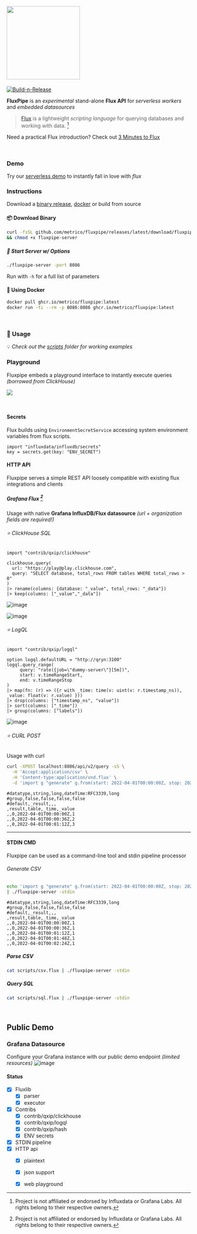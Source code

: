 # <img src="https://user-images.githubusercontent.com/1423657/226455050-0db3e605-c18b-4d60-9144-0de34d8a689f.png" width=200 />


[![Build-n-Release](https://github.com/metrico/fluXpipe/actions/workflows/go.yml/badge.svg)](https://github.com/metrico/fluXpipe/actions/workflows/go.yml)

**FluxPipe** is an *experimental* stand-alone **Flux API** for *serverless workers* and *embedded datasources*

> [Flux](https://github.com/influxdata/flux) is a lightweight *scripting language* for querying databases and working with data. [^1]

Need a practical Flux introduction? Check out [3 Minutes to Flux](flux.md)

<br>

### Demo
Try our [serverless demo](https://fluxpipe.fly.dev/) to instantly fall in love with *flux*


### Instructions
Download a [binary release](https://github.com/metrico/fluxpipe/releases/), [docker](https://github.com/metrico/fluXpipe/pkgs/container/fluxpipe) or build from source

#### 📦 Download Binary
```bash
curl -fsSL github.com/metrico/fluxpipe/releases/latest/download/fluxpipe-server -O \
&& chmod +x fluxpipe-server
```
##### 🔌 Start Server w/ Options
```bash
./fluxpipe-server -port 8086
```
Run with `-h` for a full list of parameters

#### 🐋 Using Docker
```bash
docker pull ghcr.io/metrico/fluxpipe:latest
docker run -ti --rm -p 8086:8086 ghcr.io/metrico/fluxpipe:latest
```

<br>

### 🐛 Usage

💡 _Check out the [scripts](scripts) folder for working examples_

### Playground
Fluxpipe embeds a playground interface to instantly execute queries _(borrowed from ClickHouse)_

<a href="https://fluxpipe.fly.dev"><img src="https://user-images.githubusercontent.com/1423657/227775239-83ce6e5d-ab44-445a-8461-429010291d7d.png"></a>

<br>

#### Secrets
Flux builds using `EnvironmentSecretService` accessing system environment variables from flux scripts.
```
import "influxdata/influxdb/secrets"
key = secrets.get(key: "ENV_SECRET")
```

#### HTTP API
Fluxpipe serves a simple REST API loosely compatible with existing flux integrations and clients

##### Grafana Flux [^1]
Usage with native **Grafana InfluxDB/Flux datasource** _(url + organization fields are required!)_

###### ⭐ ClickHouse SQL
```
import "contrib/qxip/clickhouse"

clickhouse.query(
  url: "https://play@play.clickhouse.com",
  query: "SELECT database, total_rows FROM tables WHERE total_rows > 0"
)
|> rename(columns: {database: "_value", total_rows: "_data"})
|> keep(columns: ["_value","_data"])
```
![image](https://user-images.githubusercontent.com/1423657/162625425-15a92f34-562b-4e27-8832-7bc33a90b185.png)

![image](https://user-images.githubusercontent.com/1423657/162428332-77d869a2-d02b-443d-a3ef-3df1fbf899f6.png)

###### ⭐ LogQL 
```
import "contrib/qxip/logql"

option logql.defaultURL = "http://qryn:3100"
logql.query_range(
     query: "rate({job=\"dummy-server\"}[5m])",
     start: v.timeRangeStart, 
     end: v.timeRangeStop
)
|> map(fn: (r) => ({r with _time: time(v: uint(v: r.timestamp_ns)), _value: float(v: r.value) }))
|> drop(columns: ["timestamp_ns", "value"])
|> sort(columns: ["_time"])
|> group(columns: ["labels"])
```
![image](https://user-images.githubusercontent.com/1423657/215287132-dc8e18ca-25f8-40cd-a925-cc9f6c090be5.png)


###### ⭐ CURL POST
Usage with curl

```bash
curl -XPOST localhost:8086/api/v2/query -sS \
  -H 'Accept:application/csv' \
  -H 'Content-type:application/vnd.flux' \
  -d 'import g "generate" g.from(start: 2022-04-01T00:00:00Z, stop: 2022-04-01T00:03:00Z, count: 3, fn: (n) => n)'
```
```flux
#datatype,string,long,dateTime:RFC3339,long
#group,false,false,false,false
#default,_result,,,
,result,table,_time,_value
,,0,2022-04-01T00:00:00Z,1
,,0,2022-04-01T00:00:36Z,2
,,0,2022-04-01T00:01:12Z,3
```

------

#### STDIN CMD
Fluxpipe can be used as a command-line tool and stdin pipeline processor

###### Generate CSV
```bash
echo 'import g "generate" g.from(start: 2022-04-01T00:00:00Z, stop: 2022-04-01T00:03:00Z, count: 5, fn: (n) => 1)' \
| ./fluxpipe-server -stdin
```
```csv
#datatype,string,long,dateTime:RFC3339,long
#group,false,false,false,false
#default,_result,,,
,result,table,_time,_value
,,0,2022-04-01T00:00:00Z,1
,,0,2022-04-01T00:00:36Z,1
,,0,2022-04-01T00:01:12Z,1
,,0,2022-04-01T00:01:48Z,1
,,0,2022-04-01T00:02:24Z,1
```
##### Parse CSV
```bash
cat scripts/csv.flux | ./fluxpipe-server -stdin
```
##### Query SQL
```bash
cat scripts/sql.flux | ./fluxpipe-server -stdin
```

<br>

## Public Demo

### Grafana Datasource
Configure your Grafana instance with our public demo endpoint _(limited resources)_
![image](https://user-images.githubusercontent.com/1423657/185748494-0c6a95da-d112-46ab-b9db-b09438b63740.png)


#### Status
- [x] Fluxlib
  - [x] parser
  - [x] executor
- [x] Contribs
  - [x] contrib/qxip/clickhouse
  - [x] contrib/qxip/logql
  - [x] contrib/qxip/hash
  - [x] ENV secrets
- [x] STDIN pipeline
- [x] HTTP api
  - [x] plaintext
  - [x] json support
  - [x] web playground



[^1]: Project is not affiliated or endorsed by Influxdata or Grafana Labs. All rights belong to their respective owners.
